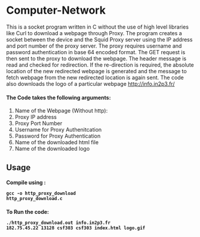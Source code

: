 # Computer-Network
This is a socket program written in C without the use of high level libraries like Curl to download a webpage through Proxy. The program creates a socket between the device
and the Squid Proxy server using the IP address and port number of the proxy server. The proxy requires username and password authentication in base 64 encoded format. 
The GET request is then sent to the proxy to download the webpage. The header message is read and checked for redirection. If the re-direction is required, the absolute 
location of the new redirected webpage is generated and the message to fetch webpage from the new redirected location is again sent. The code also downloads the logo of 
a particular webpage http://info.in2p3.fr/

#### The Code takes the following arguments:
1. Name of the Webpage (Without http): 
2. Proxy IP address
3. Proxy Port Number
4. Username for Proxy Authenitcation
5. Password for Proxy Authentication
6. Name of the downloaded html file
7. Name of the downloaded logo
## Usage
#### Compile using : <pre><code>gcc -o http_proxy_download http_proxy_download.c</code></pre>

#### To Run the code: <pre><code>./http_proxy_download.out info.in2p3.fr 182.75.45.22 13128 csf303 csf303 index.html logo.gif</code></pre>


